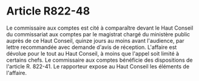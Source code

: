 # Article R822-48

Le commissaire aux comptes est cité à comparaître devant le Haut Conseil du commissariat aux comptes par le magistrat chargé du ministère public auprès de ce Haut Conseil, quinze jours au moins avant l'audience, par lettre recommandée avec demande d'avis de réception.   L'affaire est dévolue pour le tout au Haut Conseil, à moins que l'appel soit limité à certains chefs.   Le commissaire aux comptes bénéficie des dispositions de l'article R. 822-41.   Le rapporteur expose au Haut Conseil les éléments de l'affaire.